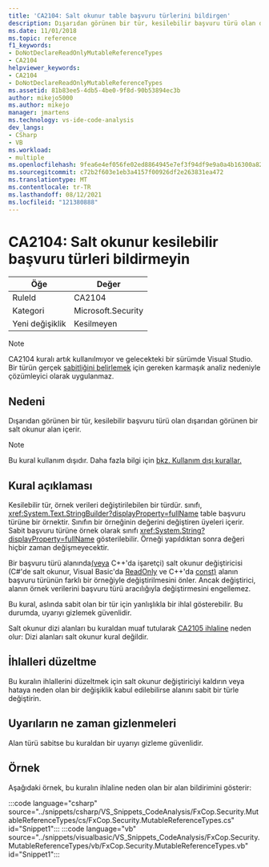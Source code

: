 ```yaml
---
title: 'CA2104: Salt okunur table başvuru türlerini bildirgen'
description: Dışarıdan görünen bir tür, kesilebilir başvuru türü olan dışarıdan görünen bir salt okunur alan içerir.
ms.date: 11/01/2018
ms.topic: reference
f1_keywords:
- DoNotDeclareReadOnlyMutableReferenceTypes
- CA2104
helpviewer_keywords:
- CA2104
- DoNotDeclareReadOnlyMutableReferenceTypes
ms.assetid: 81b83ee5-4db5-4be0-9f8d-90b53894ec3b
author: mikejo5000
ms.author: mikejo
manager: jmartens
ms.technology: vs-ide-code-analysis
dev_langs:
- CSharp
- VB
ms.workload:
- multiple
ms.openlocfilehash: 9fea6e4ef056fe02ed8864945e7ef3f94df9e9a0a4b16300a82d07183188ea5c
ms.sourcegitcommit: c72b2f603e1eb3a4157f00926df2e263831ea472
ms.translationtype: MT
ms.contentlocale: tr-TR
ms.lasthandoff: 08/12/2021
ms.locfileid: "121380888"
---
```

# <a name="ca2104-do-not-declare-read-only-mutable-reference-types"></a>CA2104: Salt okunur kesilebilir başvuru türleri bildirmeyin

|Öğe|Değer|
|-|-|
|RuleId|CA2104|
|Kategori|Microsoft.Security|
|Yeni değişiklik|Kesilmeyen|

> [!NOTE]
> CA2104 kuralı artık kullanılmıyor ve gelecekteki bir sürümde Visual Studio. Bir türün gerçek [sabitliğini belirlemek](roslyn-analyzers-overview.md) için gereken karmaşık analiz nedeniyle çözümleyici olarak uygulanmaz.

## <a name="cause"></a>Nedeni
Dışarıdan görünen bir tür, kesilebilir başvuru türü olan dışarıdan görünen bir salt okunur alan içerir.

> [!NOTE]
> Bu kural kullanım dışıdır. Daha fazla bilgi için [bkz. Kullanım dışı kurallar.](fxcop-unported-deprecated-rules.md)

## <a name="rule-description"></a>Kural açıklaması

Kesilebilir tür, örnek verileri değiştirilebilen bir türdür. sınıfı, <xref:System.Text.StringBuilder?displayProperty=fullName> table başvuru türüne bir örnektir. Sınıfın bir örneğinin değerini değiştiren üyeleri içerir. Sabit başvuru türüne örnek olarak sınıfı <xref:System.String?displayProperty=fullName> gösterilebilir. Örneği yapıldıktan sonra değeri hiçbir zaman değişmeyecektir.

Bir başvuru türü alanında[(veya](/dotnet/csharp/language-reference/keywords/readonly) C++'da işaretçi) salt okunur değiştiricisi (C#'de salt okunur, Visual Basic'da [ReadOnly](/dotnet/visual-basic/language-reference/modifiers/readonly) ve C++'da [const)](/cpp/cpp/const-cpp) alanın başvuru türünün farklı bir örneğiyle değiştirilmesini önler. Ancak değiştirici, alanın örnek verilerini başvuru türü aracılığıyla değiştirmesini engellemez.

Bu kural, aslında sabit olan bir tür için yanlışlıkla bir ihlal gösterebilir. Bu durumda, uyarıyı gizlemek güvenlidir.

Salt okunur dizi alanları bu kuraldan muaf tutularak [CA2105 ihlaline](../code-quality/ca2105.md) neden olur: Dizi alanları salt okunur kural değildir.

## <a name="how-to-fix-violations"></a>İhlalleri düzeltme

Bu kuralın ihlallerini düzeltmek için salt okunur değiştiriciyi kaldırın veya hataya neden olan bir değişiklik kabul edilebilirse alanını sabit bir türle değiştirin.

## <a name="when-to-suppress-warnings"></a>Uyarıların ne zaman gizlenmeleri

Alan türü sabitse bu kuraldan bir uyarıyı gizleme güvenlidir.

## <a name="example"></a>Örnek

Aşağıdaki örnek, bu kuralın ihlaline neden olan bir alan bildirimini gösterir:

:::code language="csharp" source="../snippets/csharp/VS_Snippets_CodeAnalysis/FxCop.Security.MutableReferenceTypes/cs/FxCop.Security.MutableReferenceTypes.cs" id="Snippet1":::
:::code language="vb" source="../snippets/visualbasic/VS_Snippets_CodeAnalysis/FxCop.Security.MutableReferenceTypes/vb/FxCop.Security.MutableReferenceTypes.vb" id="Snippet1":::
